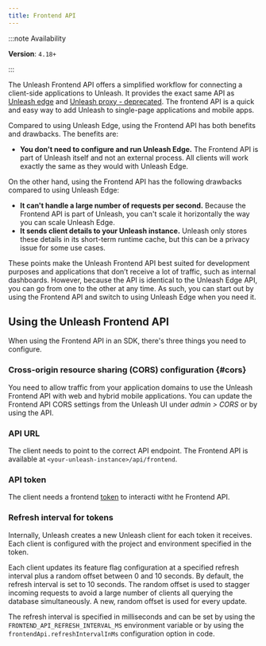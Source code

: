 ```yaml
---
title: Frontend API
---
```


:::note Availability

**Version**: `4.18+`

:::

The Unleash Frontend API offers a simplified workflow for connecting a client-side applications to Unleash. It provides the exact same API as [Unleash edge](https://docs.getunleash.io/reference/unleash-edge) and [Unleash proxy - deprecated](../generated/unleash-proxy.md). The frontend API is a quick and easy way to add Unleash to single-page applications and mobile apps.

Compared to using Unleash Edge, using the Frontend API has both benefits and drawbacks. The benefits are:

- **You don't need to configure and run Unleash Edge.** The Frontend API is part of Unleash itself and not an external process. All clients will work exactly the same as they would with Unleash Edge.

On the other hand, using the Frontend API has the following drawbacks compared to using Unleash Edge:

- **It can't handle a large number of requests per second.** Because the Frontend API is part of Unleash, you can't scale it horizontally the way you can scale Unleash Edge.
- **It sends client details to your Unleash instance.** Unleash only stores these details in its short-term runtime cache, but this can be a privacy issue for some use cases.

These points make the Unleash Frontend API best suited for development purposes and applications that don’t receive a lot of traffic, such as internal dashboards. However, because the API is identical to the Unleash Edge API, you can go from one to the other at any time. As such, you can start out by using the Frontend API and switch to using Unleash Edge when you need it.

## Using the Unleash Frontend API

When using the Frontend API in an SDK, there's three things you need to configure.

### Cross-origin resource sharing (CORS) configuration {#cors}

You need to allow traffic from your application domains to use the Unleash Frontend API with web and hybrid mobile applications. You can update the Frontend API CORS settings from the Unleash UI under _admin \> CORS_ or by using the API.

### API URL

The client needs to point to the correct API endpoint. The Frontend API is available at `<your-unleash-instance>/api/frontend`.

<!-- Point to the API docs when they're published -->

### API token

The client needs a frontend [token](../reference/api-tokens-and-client-keys.mdx#front-end-tokens) to interacti witht he Frontend API.

### Refresh interval for tokens

Internally, Unleash creates a new Unleash client for each token it receives. Each client is configured with the project and environment specified in the token.

Each client updates its feature flag configuration at a specified refresh interval plus a random offset between 0 and 10 seconds. By default, the refresh interval is set to 10 seconds. The random offset is used to stagger incoming requests to avoid a large number of clients all querying the database simultaneously. A new, random offset is used for every update.

The refresh interval is specified in milliseconds and can be set by using the `FRONTEND_API_REFRESH_INTERVAL_MS` environment variable or by using the `frontendApi.refreshIntervalInMs` configuration option in code.
